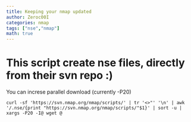 ```yaml
---
title: Keeping your nmap updated
author: Zeroc00I
categories: nmap
tags: ["nse","nmap"]
math: true
---
```


#  This script create nse files, directly from their svn repo :)
 You can increse parallel download (currently -P20)
	
	curl -sf 'https://svn.nmap.org/nmap/scripts/' | tr '<>"' '\n' | awk '/.nse/{print "https://svn.nmap.org/nmap/scripts/"$1}' | sort -u | xargs -P20 -I@ wget @
